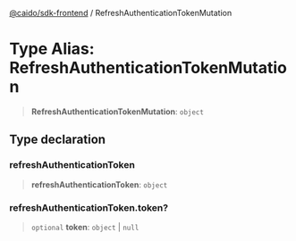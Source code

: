 [@caido/sdk-frontend](../index.md) / RefreshAuthenticationTokenMutation

# Type Alias: RefreshAuthenticationTokenMutation

> **RefreshAuthenticationTokenMutation**: `object`

## Type declaration

### refreshAuthenticationToken

> **refreshAuthenticationToken**: `object`

### refreshAuthenticationToken.token?

> `optional` **token**: `object` \| `null`
